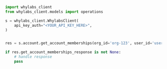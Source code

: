 <!-- Start SDK Example Usage [usage] -->
```python
import whylabs_client
from whylabs_client.models import operations

s = whylabs_client.WhylabsClient(
    api_key_auth="<YOUR_API_KEY_HERE>",
)


res = s.account.get_account_memberships(org_id='org-123', user_id='user-123', managed_org_id='org-123', role=operations.Role.VIEWER)

if res.get_account_memberships_response is not None:
    # handle response
    pass

```
<!-- End SDK Example Usage [usage] -->